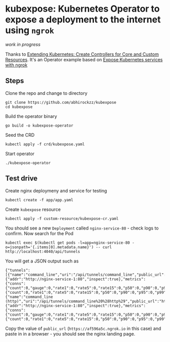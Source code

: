 # kubexpose: Kubernetes Operator to expose a deployment to the internet using `ngrok`

*work in progress*

Thanks to [Extending Kubernetes: Create Controllers for Core and Custom Resources](https://medium.com/@trstringer/create-kubernetes-controllers-for-core-and-custom-resources-62fc35ad64a3). It's an Operator example based on [Expose Kubernetes services with ngrok](https://medium.com/@abhishek1987/expose-kubernetes-services-with-ngrok-65280142dab4)

## Steps

Clone the repo and change to directory

    git clone https://github.com/abhirockzz/kubexpose
    cd kubexpose
    
Build the operator binary

    go build -o kubexpose-operator

Seed the CRD

    kubectl apply -f crd/kubexpose.yaml

Start operator

    ./kubexpose-operator

## Test drive

Create nginx deploymeny and service for testing

    kubectl create -f app/app.yaml 

Create `kubexpose` resource

    kubectl apply -f custom-resource/kubexpose-cr.yaml 

You should see a new `Deployment` called `nginx-service-80` - check logs to confirm. Now search for the Pod

    kubectl exec $(kubectl get pods -l=app=nginx-service-80 -o=jsonpath='{.items[0].metadata.name}') -- curl http://localhost:4040/api/tunnels

You will get a JSON output such as

    {"tunnels":[{"name":"command_line","uri":"/api/tunnels/command_line","public_url":"https://af596a5c.ngrok.io","proto":"https","config":{"addr":"http://nginx-service-1:80","inspect":true},"metrics":{"conns":{"count":0,"gauge":0,"rate1":0,"rate5":0,"rate15":0,"p50":0,"p90":0,"p95":0,"p99":0},"http":{"count":0,"rate1":0,"rate5":0,"rate15":0,"p50":0,"p90":0,"p95":0,"p99":0}}},{"name":"command_line (http)","uri":"/api/tunnels/command_line%20%28http%29","public_url":"http://af596a5c.ngrok.io","proto":"http","config":{"addr":"http://nginx-service-1:80","inspect":true},"metrics":{"conns":{"count":0,"gauge":0,"rate1":0,"rate5":0,"rate15":0,"p50":0,"p90":0,"p95":0,"p99":0},"http":{"count":0,"rate1":0,"rate5":0,"rate15":0,"p50":0,"p90":0,"p95":0,"p99":0}}}],"uri":"/api/tunnels"}

Copy the value of `public_url` (`https://af596a5c.ngrok.io` in this case) and paste in in a browser - you should see the nginx landing page.